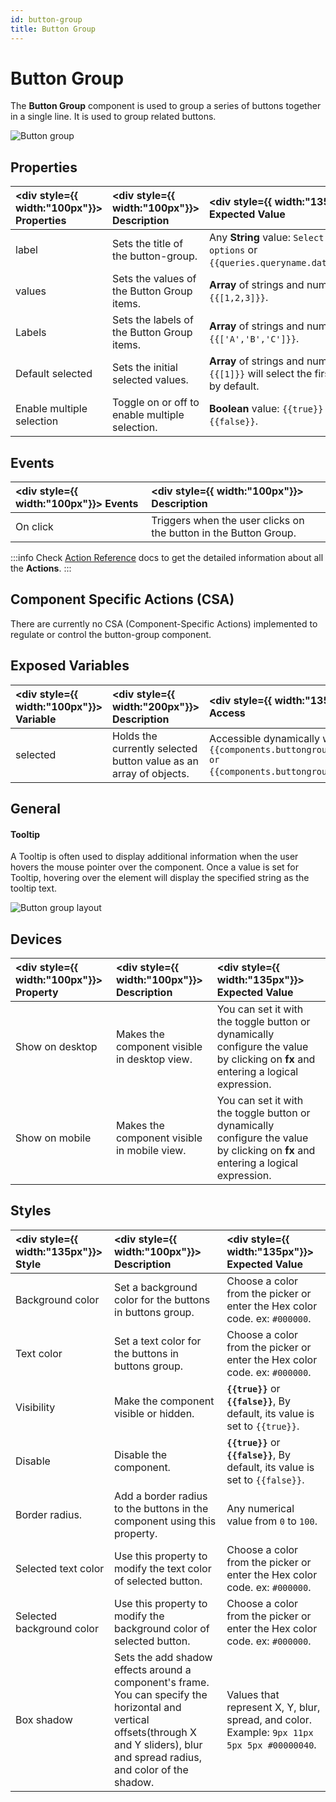 ```yaml
---
id: button-group
title: Button Group
---
```

# Button Group

The **Button Group** component is used to group a series of buttons together in a single line. It is used to group related buttons.

<div style={{textAlign: 'left'}}>

<img  className="screenshot-full" src="/img/widgets/button-group/buttongroup1.png" alt="Button group" />

</div>

<div>

## Properties

| <div style={{ width:"100px"}}> Properties </div> | <div style={{ width:"100px"}}> Description </div> | <div style={{ width:"135px"}}> Expected Value </div> |
|:----------- |:----------- |:-------------- |
| label | Sets the title of the button-group. | Any **String** value: `Select the options` or `{{queries.queryname.data.text}}`. |
| values | Sets the values of the Button Group items. | **Array** of strings and numbers: `{{[1,2,3]}}`. |
| Labels | Sets the labels of the Button Group items. | **Array** of strings and numbers: `{{['A','B','C']}}`. |
| Default selected | Sets the initial selected values. | **Array** of strings and numbers: `{{[1]}}` will select the first button by default. |
| Enable multiple selection | Toggle on or off to enable multiple selection. | **Boolean** value: `{{true}}` or `{{false}}`. |

</div>

<div>

## Events

| <div style={{ width:"100px"}}> Events </div> | <div style={{ width:"100px"}}> Description </div> |
|:----------- |:----------- |
| On click | Triggers when the user clicks on the button in the Button Group. |

:::info
Check [Action Reference](/docs/category/actions-reference) docs to get the detailed information about all the **Actions**.
:::

</div>

<div>

## Component Specific Actions (CSA)

There are currently no CSA (Component-Specific Actions) implemented to regulate or control the button-group component.

</div>

<div>

## Exposed Variables

| <div style={{ width:"100px"}}> Variable </div> | <div style={{ width:"200px"}}> Description </div>| <div style={{ width:"135px"}}> How To Access </div> |
| :---------- | :---------- | :----------|
| selected | Holds the currently selected button value as an array of objects. | Accessible dynamically with JS (for e.g., `{{components.buttongroup1.selected[0]}} or {{components.buttongroup1.selected}}`). |

</div>

<div>

## General
#### Tooltip

A Tooltip is often used to display additional information when the user hovers the mouse pointer over the component. Once a value is set for Tooltip, hovering over the element will display the specified string as the tooltip text.

<div style={{textAlign: 'center'}}>

<img  className="screenshot-full" src="/img/widgets/button-group/grouptooltip.png" alt="Button group layout" />

</div>

</div>

<div>

## Devices

| <div style={{ width:"100px"}}> Property </div> | <div style={{ width:"100px"}}> Description </div> | <div style={{ width:"135px"}}> Expected Value </div> |
| :----------- | :----------- | :----------- |
| Show on desktop | Makes the component visible in desktop view. | You can set it with the toggle button or dynamically configure the value by clicking on **fx** and entering a logical expression. |
| Show on mobile | Makes the component visible in mobile view. | You can set it with the toggle button or dynamically configure the value by clicking on **fx** and entering a logical expression. |

</div>

<div>

## Styles

| <div style={{ width:"135px"}}> Style </div> | <div style={{ width:"100px"}}> Description </div> | <div style={{ width:"135px"}}> Expected Value </div> |
| :---------- | :---------- | :-------------- |
| Background color | Set a background color for the buttons in buttons group. | Choose a color from the picker or enter the Hex color code. ex: `#000000`. |
| Text color | Set a text color for the buttons in buttons group. | Choose a color from the picker or enter the Hex color code. ex: `#000000`. |
| Visibility | Make the component visible or hidden. | **`{{true}}`** or **`{{false}}`**, By default, its value is set to `{{true}}`. |
| Disable | Disable the component. | **`{{true}}`** or **`{{false}}`**, By default, its value is set to  `{{false}}`. |
| Border radius. | Add a border radius to the buttons in the component using this property. | Any numerical value from `0` to `100`. |
| Selected text color | Use this property to modify the text color of selected button. | Choose a color from the picker or enter the Hex color code. ex: `#000000`. |
| Selected background color | Use this property to modify the background color of selected button. | Choose a color from the picker or enter the Hex color code. ex: `#000000`. |
| Box shadow | Sets the add shadow effects around a component's frame. You can specify the horizontal and vertical offsets(through X and Y sliders), blur and spread radius, and color of the shadow. | Values that represent X, Y, blur, spread, and color. Example: `9px 11px 5px 5px #00000040`. |

</div>
